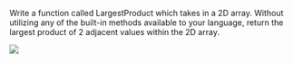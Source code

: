 Write a function called LargestProduct which takes in a 2D array. Without utilizing any of the built-in methods available to your language, return the largest product of 2 adjacent values within the 2D array.

![](/adjacent.jpg)  